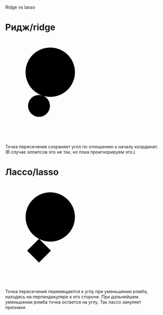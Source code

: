 Ridge vs lasso

Ридж/ridge
==========

<svg viewBox="-3 -6 7 9" width="50%">
<line x1="-10" x2="10" y1="0" y2="0" />
<line x1="0" x2="0" y1="-10" y2="10" />
<circle cx="0" cy="0" r="0.05" class="filled" />
<circle cx="0" cy="0">
<animate
attributeName="r"
values="
0.93;
2.46;
0.93;
"
dur="5s"
repeatCount="indefinite" />
</circle>
<circle cx="1" cy="-3" r="0.05" style="fill-opacity:1" />
<circle cx="1" cy="-3">
<animate
attributeName="r"
values="
2.24;
0.71;
2.24;
"
dur="5s"
repeatCount="indefinite">
</circle>
<line class="dashed" x1="-2" y1="6" x2="2" y2="-6" />
</svg>

Точка пересечения сохраняет угол по отношению к началу координат.
(В случае эллипсов это не так, но пока проигнорируем это.)

Лассо/lasso
===========

<svg viewBox="-3 -6 7 9" width="50%">
<line x1="-10" x2="10" y1="0" y2="0" />
<line x1="0" x2="0" y1="-10" y2="10" />
<circle cx="0" cy="0" r="0.05" class="filled" />
<polygon>
<animate
attributeName="points"
values="
1,0 0,1 -1,0, 0,-1 ;
2,0 0,2 -2,0, 0,-2 ;
3,0 0,3 -3,0, 0,-3 ;
2,0 0,2 -2,0, 0,-2 ;
1,0 0,1 -1,0, 0,-1 ;
"
dur="5s"
repeatCount="indefinite" />
</polygon>
<circle cx="1" cy="-3" r="0.05" style="fill-opacity:1" />
<circle cx="1" cy="-3">
<animate
attributeName="r"
values="
2.24;
1.41;
0.71;
1.41;
2.24;
"
dur="5s"
repeatCount="indefinite" />
</circle>
<line class="dashed" x1="-10" y1="8" x2="8" y2="-10"  />
</svg>

Точка пересечения перемещается к углу при уменьшении ромба, находясь на перпендикуляре к его стороне.
При дальнейшем уменьшении ромба точка остается на углу.
Так лассо зануляет признаки.
